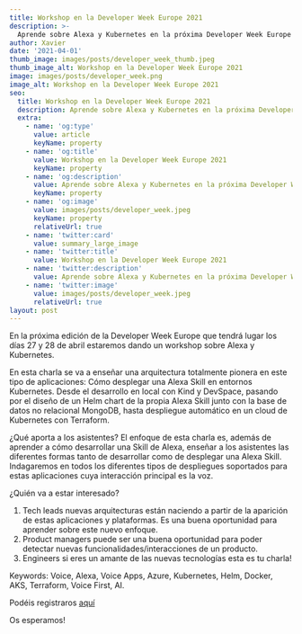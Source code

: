 ```yaml
---
title: Workshop en la Developer Week Europe 2021
description: >-
  Aprende sobre Alexa y Kubernetes en la próxima Developer Week Europe 2021
author: Xavier
date: '2021-04-01'
thumb_image: images/posts/developer_week_thumb.jpeg
thumb_image_alt: Workshop en la Developer Week Europe 2021
image: images/posts/developer_week.png
image_alt: Workshop en la Developer Week Europe 2021
seo:
  title: Workshop en la Developer Week Europe 2021
  description: Aprende sobre Alexa y Kubernetes en la próxima Developer Week Europe 2021
  extra:
    - name: 'og:type'
      value: article
      keyName: property
    - name: 'og:title'
      value: Workshop en la Developer Week Europe 2021
      keyName: property
    - name: 'og:description'
      value: Aprende sobre Alexa y Kubernetes en la próxima Developer Week Europe 2021
      keyName: property
    - name: 'og:image'
      value: images/posts/developer_week.jpeg
      keyName: property
      relativeUrl: true
    - name: 'twitter:card'
      value: summary_large_image
    - name: 'twitter:title'
      value: Workshop en la Developer Week Europe 2021
    - name: 'twitter:description'
      value: Aprende sobre Alexa y Kubernetes en la próxima Developer Week Europe 2021
    - name: 'twitter:image'
      value: images/posts/developer_week.jpeg
      relativeUrl: true
layout: post
---
```


En la próxima edición de la Developer Week Europe que tendrá lugar los días 27 y 28 de abril estaremos dando un workshop sobre Alexa y Kubernetes.

En esta charla se va a enseñar una arquitectura totalmente pionera en este tipo de aplicaciones: Cómo desplegar una Alexa Skill en entornos Kubernetes. Desde el desarrollo en local con Kind y DevSpace, pasando por el diseño de un Helm chart de la propia Alexa Skill junto con la base de datos no relacional MongoDB, hasta despliegue automático en un cloud de Kubernetes con Terraform. 

¿Qué aporta a los asistentes?
El enfoque de esta charla es, además de aprender a cómo desarrollar una Skill de Alexa, enseñar a los asistentes las diferentes formas tanto de desarrollar como de desplegar una Alexa Skill. Indagaremos en todos los diferentes tipos de despliegues soportados para estas aplicaciones cuya interacción principal es la voz.

¿Quién va a estar interesado?
1.	Tech leads nuevas arquitecturas están naciendo a partir de la aparición de estas aplicaciones y plataformas. Es una buena oportunidad para aprender sobre este nuevo enfoque.
2.	Product managers puede ser una buena oportunidad para poder detectar nuevas funcionalidades/interacciones de un producto.
3.	Engineers si eres un amante de las nuevas tecnologías esta es tu charla!

Keywords: Voice, Alexa, Voice Apps, Azure, Kubernetes, Helm, Docker, AKS, Terraform, Voice First, AI.

Podéis registraros [aquí](https://www.developerweek.com/europe-speaker/?s=Xavier%20Portilla%20Edo&se=Voice%20Applications%20(Alexa%20Skills)%20Cloud%20Native%20on%20Kubernetes%20with%20Terraform&img1=https://sessionize.com/image/d85f-200o200o2-930443e8-a859-4ae9-9394-059e9de0d17a.jpg&utm_source=feathr&utm_medium=network&utm_campaign=Xavier%20Portilla%20Edo)

Os esperamos!